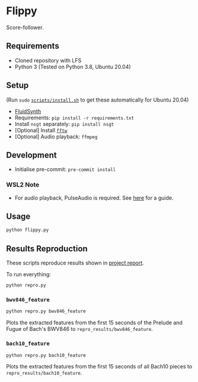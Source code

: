 # Flippy

Score-follower.

## Requirements
- Cloned repository with LFS
- Python 3 (Tested on Python 3.8, Ubuntu 20.04)

## Setup
(Run `sudo` [`scripts/install.sh`](./scripts/install.sh) to get these automatically for Ubuntu 20.04)
- [FluidSynth](https://github.com/FluidSynth/fluidsynth/releases)
- Requirements: `pip install -r requirements.txt`
- Install `nsgt` separately: `pip install nsgt`
- [Optional] Install [`fftw`](http://fftw.org/download.html)
- [Optional] Audio playback: `ffmpeg`

## Development
- Initialise pre-commit: `pre-commit install`

### WSL2 Note
- For audio playback, PulseAudio is required. See [here](https://www.linuxuprising.com/2021/03/how-to-get-sound-pulseaudio-to-work-on.html) for a guide.

## Usage
```bash
python flippy.py
```

## Results Reproduction

These scripts reproduce results shown in [project report](https://github.com/flippy-fyp/flippy-report/blob/main/main.pdf).

To run everything:
```bash
python repro.py
```

### `bwv846_feature`
```bash
python repro.py bwv846_feature
```

Plots the extracted features from the first 15 seconds of the Prelude and Fugue of Bach's BWV846 to `repro_results/bwv846_feature`.

### `bach10_feature`
```bash
python repro.py bach10_feature
```
Plots the extracted features from the first 15 seconds of all Bach10 pieces to `repro_results/bach10_feature`.
